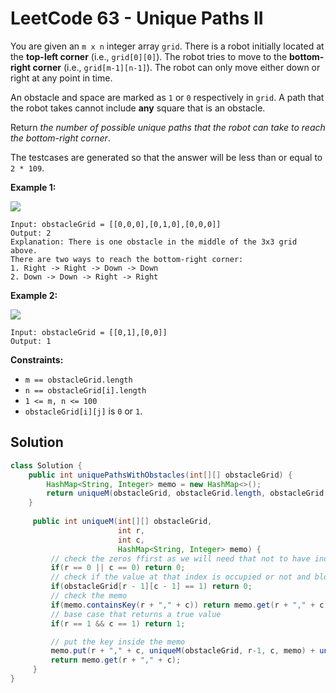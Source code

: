 # LeetCode 63 - Unique Paths II



You are given an `m x n` integer array `grid`. There is a robot initially located at the **top-left corner** (i.e., `grid[0][0]`). The robot tries to move to the **bottom-right corner** (i.e., `grid[m-1][n-1]`). The robot can only move either down or right at any point in time.

An obstacle and space are marked as `1` or `0` respectively in `grid`. A path that the robot takes cannot include **any** square that is an obstacle.

Return _the number of possible unique paths that the robot can take to reach the bottom-right corner_.

The testcases are generated so that the answer will be less than or equal to `2 * 109`.

&#x20;

**Example 1:**

![](https://assets.leetcode.com/uploads/2020/11/04/robot1.jpg)

```
Input: obstacleGrid = [[0,0,0],[0,1,0],[0,0,0]]
Output: 2
Explanation: There is one obstacle in the middle of the 3x3 grid above.
There are two ways to reach the bottom-right corner:
1. Right -> Right -> Down -> Down
2. Down -> Down -> Right -> Right
```

**Example 2:**

![](https://assets.leetcode.com/uploads/2020/11/04/robot2.jpg)

```
Input: obstacleGrid = [[0,1],[0,0]]
Output: 1
```

&#x20;

**Constraints:**

* `m == obstacleGrid.length`
* `n == obstacleGrid[i].length`
* `1 <= m, n <= 100`
* `obstacleGrid[i][j]` is `0` or `1`.

## Solution

```java
class Solution {
    public int uniquePathsWithObstacles(int[][] obstacleGrid) {
        HashMap<String, Integer> memo = new HashMap<>();
        return uniqueM(obstacleGrid, obstacleGrid.length, obstacleGrid[0].length, memo);
    }
    
     public int uniqueM(int[][] obstacleGrid,
                        int r,
                        int c,
                        HashMap<String, Integer> memo) {
         // check the zeros ffirst as we will need that not to have index out of bounds values
         if(r == 0 || c == 0) return 0;
         // check if the value at that index is occupied or not and block all paths that pass througg it
         if(obstacleGrid[r - 1][c - 1] == 1) return 0;
         // check the memo
         if(memo.containsKey(r + "," + c)) return memo.get(r + "," + c);
         // base case that returns a true value
         if(r == 1 && c == 1) return 1;

         // put the key inside the memo
         memo.put(r + "," + c, uniqueM(obstacleGrid, r-1, c, memo) + uniqueM(obstacleGrid, r, c -1, memo));
         return memo.get(r + "," + c);
     }
}
```
